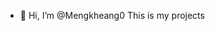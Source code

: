 - 👋 Hi, I’m @Mengkheang0
This is my projects

<!---
Mengkheang0/Mengkheang0 is a ✨ special ✨ repository because its `README.md` (this file) appears on your GitHub profile.
You can click the Preview link to take a look at your changes.
--->
